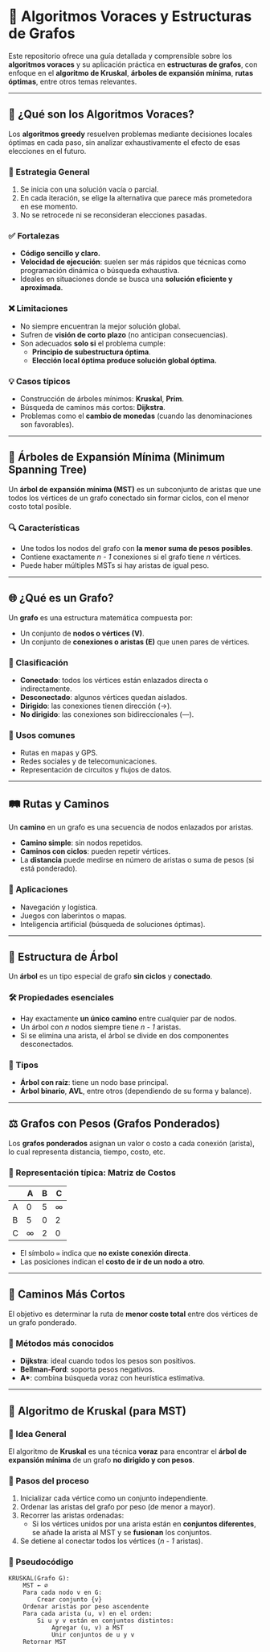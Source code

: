 # 📗 Algoritmos Voraces y Estructuras de Grafos

Este repositorio ofrece una guía detallada y comprensible sobre los **algoritmos voraces** y su aplicación práctica en **estructuras de grafos**, con enfoque en el **algoritmo de Kruskal**, **árboles de expansión mínima**, **rutas óptimas**, entre otros temas relevantes.

---

## 🧠 ¿Qué son los Algoritmos Voraces?

Los **algoritmos greedy** resuelven problemas mediante decisiones locales óptimas en cada paso, sin analizar exhaustivamente el efecto de esas elecciones en el futuro.

### 🧭 Estrategia General

1. Se inicia con una solución vacía o parcial.  
2. En cada iteración, se elige la alternativa que parece más prometedora en ese momento.  
3. No se retrocede ni se reconsideran elecciones pasadas.

### ✅ Fortalezas

- **Código sencillo y claro.**
- **Velocidad de ejecución**: suelen ser más rápidos que técnicas como programación dinámica o búsqueda exhaustiva.
- Ideales en situaciones donde se busca una **solución eficiente y aproximada**.

### ❌ Limitaciones

- No siempre encuentran la mejor solución global.
- Sufren de **visión de corto plazo** (no anticipan consecuencias).
- Son adecuados **solo si** el problema cumple:
  - **Principio de subestructura óptima**.
  - **Elección local óptima produce solución global óptima.**

### 💡 Casos típicos

- Construcción de árboles mínimos: **Kruskal**, **Prim**.  
- Búsqueda de caminos más cortos: **Dijkstra**.  
- Problemas como el **cambio de monedas** (cuando las denominaciones son favorables).

---

## 🌿 Árboles de Expansión Mínima (Minimum Spanning Tree)

Un **árbol de expansión mínima (MST)** es un subconjunto de aristas que une todos los vértices de un grafo conectado sin formar ciclos, con el menor costo total posible.

### 🔍 Características

- Une todos los nodos del grafo con **la menor suma de pesos posibles**.
- Contiene exactamente _n - 1_ conexiones si el grafo tiene _n_ vértices.
- Puede haber múltiples MSTs si hay aristas de igual peso.

---

## 🌐 ¿Qué es un Grafo?

Un **grafo** es una estructura matemática compuesta por:

- Un conjunto de **nodos o vértices (V)**.
- Un conjunto de **conexiones o aristas (E)** que unen pares de vértices.

### 🔄 Clasificación

- **Conectado**: todos los vértices están enlazados directa o indirectamente.  
- **Desconectado**: algunos vértices quedan aislados.  
- **Dirigido**: las conexiones tienen dirección (→).  
- **No dirigido**: las conexiones son bidireccionales (—).

### 🧭 Usos comunes

- Rutas en mapas y GPS.  
- Redes sociales y de telecomunicaciones.  
- Representación de circuitos y flujos de datos.

---

## 🛤️ Rutas y Caminos

Un **camino** en un grafo es una secuencia de nodos enlazados por aristas.

- **Camino simple**: sin nodos repetidos.  
- **Caminos con ciclos**: pueden repetir vértices.  
- La **distancia** puede medirse en número de aristas o suma de pesos (si está ponderado).

### 🔧 Aplicaciones

- Navegación y logística.  
- Juegos con laberintos o mapas.  
- Inteligencia artificial (búsqueda de soluciones óptimas).

---

## 🌳 Estructura de Árbol

Un **árbol** es un tipo especial de grafo **sin ciclos** y **conectado**.

### 🛠 Propiedades esenciales

- Hay exactamente **un único camino** entre cualquier par de nodos.
- Un árbol con _n_ nodos siempre tiene _n - 1_ aristas.
- Si se elimina una arista, el árbol se divide en dos componentes desconectados.

### 🌱 Tipos

- **Árbol con raíz**: tiene un nodo base principal.  
- **Árbol binario**, **AVL**, entre otros (dependiendo de su forma y balance).

---

## ⚖️ Grafos con Pesos (Grafos Ponderados)

Los **grafos ponderados** asignan un valor o costo a cada conexión (arista), lo cual representa distancia, tiempo, costo, etc.

### 🧾 Representación típica: Matriz de Costos

|     | A | B | C |
|-----|---|---|---|
| A   | 0 | 5 | ∞ |
| B   | 5 | 0 | 2 |
| C   | ∞ | 2 | 0 |

- El símbolo `∞` indica que **no existe conexión directa**.
- Las posiciones indican el **costo de ir de un nodo a otro**.

---

## 🚦 Caminos Más Cortos

El objetivo es determinar la ruta de **menor coste total** entre dos vértices de un grafo ponderado.

### 📌 Métodos más conocidos

- **Dijkstra**: ideal cuando todos los pesos son positivos.  
- **Bellman-Ford**: soporta pesos negativos.  
- **A\***: combina búsqueda voraz con heurística estimativa.

---

## 🧮 Algoritmo de Kruskal (para MST)

### 📝 Idea General

El algoritmo de **Kruskal** es una técnica **voraz** para encontrar el **árbol de expansión mínima** de un grafo **no dirigido y con pesos**.

### 🔄 Pasos del proceso

1. Inicializar cada vértice como un conjunto independiente.  
2. Ordenar las aristas del grafo por peso (de menor a mayor).  
3. Recorrer las aristas ordenadas:  
   - Si los vértices unidos por una arista están en **conjuntos diferentes**, se añade la arista al MST y se **fusionan** los conjuntos.  
4. Se detiene al conectar todos los vértices (_n - 1_ aristas).

### 🧾 Pseudocódigo

```plaintext
KRUSKAL(Grafo G):
    MST ← ∅
    Para cada nodo v en G:
        Crear conjunto {v}
    Ordenar aristas por peso ascendente
    Para cada arista (u, v) en el orden:
        Si u y v están en conjuntos distintos:
            Agregar (u, v) a MST
            Unir conjuntos de u y v
    Retornar MST
